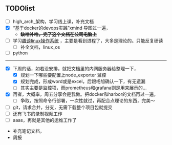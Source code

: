 ## TODOlist

- [ ] high_arch_架构，学习线上课，补充文档
- [x] “基于docker的devops实践”xmind 导图过一遍，
  - ~~**缺啥补啥，完了这个文档在公司电脑上**~~  
- [ ] 学习[趣谈linux操作系统](http://ddns.10086.fund:23339/15-%E8%B6%A3%E8%B0%88Linux%E6%93%8D%E4%BD%9C%E7%B3%BB%E7%BB%9F/04-%E6%A0%B8%E5%BF%83%E5%8E%9F%E7%90%86%E7%AF%87%EF%BC%9A%E7%AC%AC%E4%B8%89%E9%83%A8%E5%88%86%20%E8%BF%9B%E7%A8%8B%E7%AE%A1%E7%90%86%20%2810%E8%AE%B2%29/)  ，主要是看到进程了，大多是理论的。只能反复研读
  - [ ] 补全文档，linux_os
- [ ] python

---

- [x] 下周的话，如若没安排，就把文档里的内网服务器给整理一下，
  - [x] 规划一下哪些要配置上node_exporter 监控
  - [x] 规划完成，形成word或是excel，后跟杨旭确认一下，有无遗漏
  - [ ] 其实主要是监控项，而prometheus和grafana则是用来展示的...
- [x] 再者，大概率，周五分享会是我做。把docker和harbor的文档再过一遍。
  - [ ] 争取，按照命令行部署，一次性就过，再配合点理论的东西，完美～
- [ ] git，请求合并，分支，无需下载整个项目包就提交
- [ ] 还有飞书的录制视频工作
- [ ] aaas，再就是其他的运维工作了
- 补充笔记文档，
- 周报


